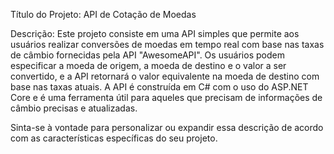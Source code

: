 Título do Projeto: API de Cotação de Moedas

Descrição:
Este projeto consiste em uma API simples que permite aos usuários realizar conversões de moedas em tempo real com base nas taxas de câmbio fornecidas pela API "AwesomeAPI". Os usuários podem especificar a moeda de origem, a moeda de destino e o valor a ser convertido, e a API retornará o valor equivalente na moeda de destino com base nas taxas atuais. A API é construída em C# com o uso do ASP.NET Core e é uma ferramenta útil para aqueles que precisam de informações de câmbio precisas e atualizadas.

Sinta-se à vontade para personalizar ou expandir essa descrição de acordo com as características específicas do seu projeto.
